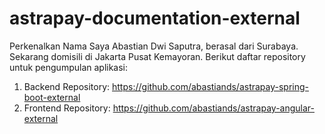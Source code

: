 # astrapay-documentation-external

Perkenalkan Nama Saya Abastian Dwi Saputra, berasal dari Surabaya. Sekarang domisili di Jakarta Pusat Kemayoran.
Berikut daftar repository untuk pengumpulan aplikasi:
1. Backend
   Repository: https://github.com/abastiands/astrapay-spring-boot-external
3. Frontend
   Repository: https://github.com/abastiands/astrapay-angular-external
